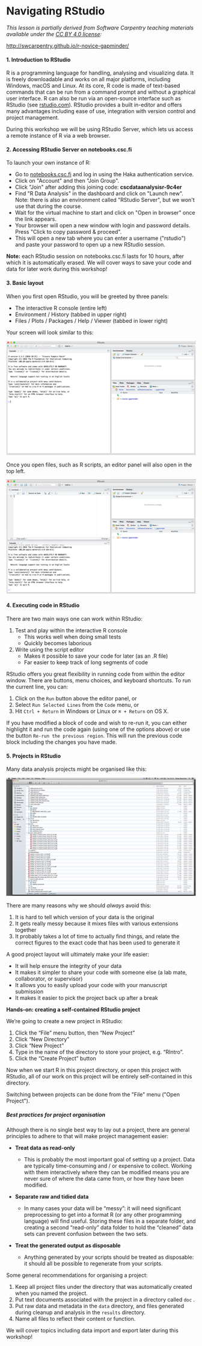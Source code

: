 # Navigating RStudio

*This lesson is partially derived from Software Carpentry teaching materials available under the [CC BY 4.0 license](https://creativecommons.org/licenses/by/4.0/legalcode):*

http://swcarpentry.github.io/r-novice-gapminder/

#### 1. Introduction to RStudio

R is a programming language for handling, analysing and visualizing data. It is freely downloadable and works on all major platforms, including Windows, macOS and Linux. At its core, R code is made of text-based commands that can be run from a command prompt and without a graphical user interface. R can also be run via an open-source interface such as RStudio (see [rstudio.com](http://www.rstudio.com)). RStudio provides a built in-editor and offers many advantages including ease of use, integration with version control and project management. 

During this workshop we will be using RStudio Server, which lets us access a remote instance of R via a web browser.

#### 2. Accessing RStudio Server on notebooks.csc.fi

To launch your own instance of R:

- Go to [notebooks.csc.fi](https://notebooks.csc.fi) and log in using the Haka authentication service.
- Click on "Account" and then "Join Group".
- Click "Join" after adding this joining code: **cscdataanalysisr-9c4er**
- Find "R Data Analysis" in the dashboard and click on "Launch new". Note: there is also an environment called "RStudio Server", but we won't use that during the course. 
- Wait for the virtual machine to start and click on "Open in browser" once the link appears.
- Your browser will open a new window with login and password details. Press "Click to copy password & proceed".
- This will open a new tab where you can enter a username ("rstudio") and paste your password to open up a new RStudio session.

**Note:** each RStudio session on notebooks.csc.fi lasts for 10 hours, after which it is automatically erased. We will cover ways to save your code and data for later work during this workshop!

#### 3. Basic layout

When you first open RStudio, you will be greeted by three panels:

- The interactive R console (entire left)
- Environment / History (tabbed in upper right)
- Files / Plots / Packages / Help / Viewer (tabbed in lower right)

Your screen will look similar to this:

![](Images/01-rstudio.png?raw=true)

Once you open files, such as R scripts, an editor panel will also open in the top left.

![](Images/01-rstudio-script.png?raw=true)

#### 4. Executing code in RStudio

There are two main ways one can work within RStudio:

1. Test and play within the interactive R console
   - This works well when doing small tests
   - Quickly becomes laborious
2. Write using the script editor
   - Makes it possible to save your code for later (as an .R file)
   - Far easier to keep track of long segments of code

RStudio offers you great flexibility in running code from within the editor window. There are buttons, menu choices, and keyboard shortcuts. To run the current line, you can:

1. Click on the `Run` button above the editor panel, or
2. Select `Run Selected Lines` from the `Code` menu, or
3. Hit `Ctrl + Return` in Windows or Linux or `⌘ + Return` on OS X. 

If you have modified a block of code and wish to re-run it, you can either highlight it and run the code again (using one of the options above) or use the button `Re-run the previous region`. This will run the previous code block including the changes you have made.

#### 5. Projects in RStudio

Many data analysis projects might be organised like this:

![](Images/bad_layout.png?raw=true)

There are many reasons why we should *always* avoid this:

1. It is hard to tell which version of your data is the original
2. It gets really messy because it mixes files with various extensions together
3. It probably takes a lot of time to actually find things, and relate the correct figures to the exact code that has been used to generate it

A good project layout will ultimately make your life easier:

- It will help ensure the integrity of your data
- It makes it simpler to share your code with someone else (a lab mate, collaborator, or supervisor)
- It allows you to easily upload your code with your manuscript submission
- It makes it easier to pick the project back up after a break

**Hands-on: creating a self-contained RStudio project**

We’re going to create a new project in RStudio:

1. Click the “File” menu button, then “New Project”
2. Click “New Directory”
3. Click “New Project”
4. Type in the name of the directory to store your project, e.g. “RIntro”.
5. Click the “Create Project” button

Now when we start R in this project directory, or open this project with RStudio, all of our work on this project will be entirely self-contained in this directory.

Switching between projects can be done from the "File" menu ("Open Project").

##### Best practices for project organisation

Although there is no single best way to lay out a project, there are general principles to adhere to that will make project management easier:

- **Treat data as read-only**
  
  - This is probably the most important goal of setting up a project. Data are typically time-consuming and / or expensive to collect. Working with them interactively where they can be modified means you are never sure of where the data came from, or how they have been modified.

- **Separate raw and tidied data**
  
  - In many cases your data will be “messy”: it will need significant preprocessing to get into a format R (or any other programming language) will find useful. Storing these files in a separate folder, and creating a second “read-only” data folder to hold the “cleaned” data sets can prevent confusion between the two sets.

- **Treat the generated output as disposable**
  
  - Anything generated by your scripts should be treated as disposable: it should all be possible to regenerate from your scripts.

Some general recommendations for organising a project:

1. Keep all project files under the directory that was automatically created when you named the project.
2. Put text documents associated with the project in a directory called `doc` .
3. Put raw data and metadata in the `data` directory, and files generated during cleanup and analysis in the `results` directory.
4. Name all files to reflect their content or function.

We will cover topics including data import and export later during this workshop!
